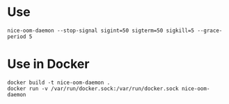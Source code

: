 

# Use

`nice-oom-daemon --stop-signal sigint=50 sigterm=50 sigkill=5 --grace-period 5`

# Use in Docker

```
docker build -t nice-oom-daemon .
docker run -v /var/run/docker.sock:/var/run/docker.sock nice-oom-daemon
```